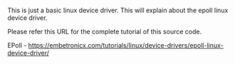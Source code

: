 This is just a basic linux device driver. This will explain about the epoll linux device driver.

Please refer this URL for the complete tutorial of this source code.


EPoll - https://embetronicx.com/tutorials/linux/device-drivers/epoll-linux-device-driver/

